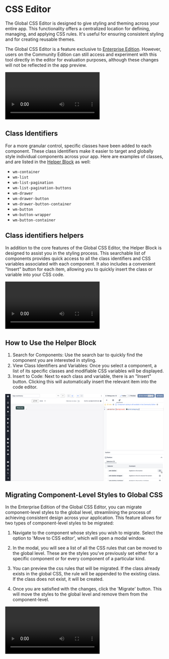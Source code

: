 # CSS Editor

The Global CSS Editor is designed to give styling and theming across your entire app. This functionality offers a centralized location for defining, managing, and applying CSS rules. It's useful for ensuring consistent styling and for creating reusable themes.

The Global CSS Editor is a feature exclusive to [Enterprise Edition](../7_plans_details/index.mdx). However, users on the Community Edition can still access and experiment with this tool directly in the editor for evaluation purposes, although these changes will not be reflected in the app preview.

<video
  className="border-2 rounded-xl object-cover w-full h-full dark:border-gray-800"
  autoPlay
  controls
  src="/videos/global-css.mp4"
/>

## Class Identifiers

For a more granular control, specific classes have been added to each component. These class identifiers make it easier to target and globally style individual components across your app. Here are examples of classes, and are listed in the [Helper Block](#class-identifiers-helpers) as well:

- `wm-container`
- `wm-list`
- `wm-list-pagination`
- `wm-list-pagination-buttons`
- `wm-drawer`
- `wm-drawer-button`
- `wm-drawer-button-container`
- `wm-button`
- `wm-button-wrapper`
- `wm-button-container`

## Class identifiers helpers

In addition to the core features of the Global CSS Editor, the Helper Block is designed to assist you in the styling process. This searchable list of components provides quick access to all the class identifiers and CSS variables associated with each component. It also includes a convenient "Insert" button for each item, allowing you to quickly insert the class or variable into your CSS code.

<video
  className="border-2 rounded-xl object-cover w-full h-full dark:border-gray-800"
  controls
  src="/videos/css-helper-box.mp4"
/>

## How to Use the Helper Block

1. Search for Components: Use the search bar to quickly find the component you are interested in styling.
2. View Class Identifiers and Variables: Once you select a component, a list of its specific classes and modifiable CSS variables will be displayed.
3. Insert to Code: Next to each class and variable, there is an "Insert" button. Clicking this will automatically insert the relevant item into the code editor.

![Use helper](./use_helper.png 'Use helper')

## Migrating Component-Level Styles to Global CSS

In the Enterprise Edition of the Global CSS Editor, you can migrate component-level styles to the global level, streamlining the process of achieving consistent design across your application. This feature allows for two types of component-level styles to be migrated:

1. Navigate to the component whose styles you wish to migrate. Select the option to 'Move to CSS editor', which will open a modal window.

2. In the modal, you will see a list of all the CSS rules that can be moved to the global level. These are the styles you've previously set either for a specific component or for every component of a particular kind.

3. You can preview the css rules that will be migrated. If the class already exists in the global CSS, the rule will be appended to the existing class. If the class does not exist, it will be created.

4. Once you are satisfied with the changes, click the 'Migrate' button. This will move the styles to the global level and remove them from the component-level.

<video
  className="border-2 rounded-xl object-cover w-full h-full dark:border-gray-800"
  controls
  src="/videos/css-migration.mp4"
/>
